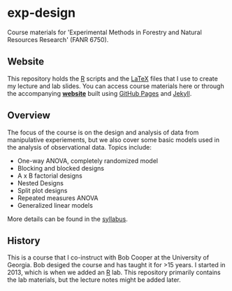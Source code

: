 # exp-design
Course materials for 'Experimental Methods in Forestry and Natural Resources Research' (FANR 6750). 

## Website 

This repository holds the [R](https://www.r-project.org/) scripts and the [LaTeX](https://en.wikibooks.org/wiki/LaTeX) files that I use to create my lecture and lab slides. You can access course materials here or through the accompanying [**website**](https://rbchan.github.io/exp-design/) built using [GitHub Pages](https://pages.github.com/) and [Jekyll](https://jekyllrb.com/).

## Overview
The focus of the course is on the design and analysis of data from manipulative experiements, but we also cover some basic models used in the analysis of observational data. Topics include:

* One-way ANOVA, completely randomized model
* Blocking and blocked designs	
* A x B factorial designs
* Nested Designs
* Split plot designs
* Repeated measures ANOVA	
* Generalized linear models

More details can be found in the [syllabus](syllabus.md).

## History
This is a course that I co-instruct with Bob Cooper at the University of Georgia. Bob desiged the course and has taught it for >15 years. I started in 2013, which is when we added an [R](https://www.r-project.org/) lab. This repository primarily contains the lab materials, but the lecture notes might be added later. 




